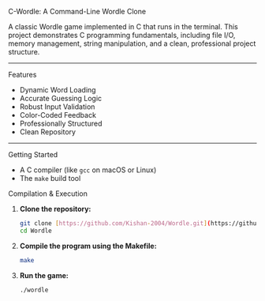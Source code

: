 C-Wordle: A Command-Line Wordle Clone

A classic Wordle game implemented in C that runs in the terminal.
This project demonstrates C programming fundamentals, including file I/O, memory management, string manipulation, and a clean, professional project structure.


---

Features

* Dynamic Word Loading
* Accurate Guessing Logic
* Robust Input Validation
* Color-Coded Feedback
* Professionally Structured
* Clean Repository

---

Getting Started

* A C compiler (like `gcc` on macOS or Linux)
* The `make` build tool

Compilation & Execution

1.  **Clone the repository:**
    ```bash
    git clone [https://github.com/Kishan-2004/Wordle.git](https://github.com/Kishan-2004/Wordle.git)
    cd Wordle
    ```

2.  **Compile the program using the Makefile:**
    ```bash
    make
    ```

3.  **Run the game:**
    ```bash
    ./wordle
    ```
